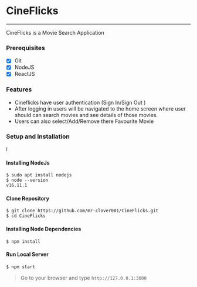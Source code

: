 # CineFlicks

---

CineFlicks is a Movie Search Application

### Prerequisites

- [x] Git
- [x] NodeJS
- [x] ReactJS

### Features

- Cineflicks have user authentication (Sign In/Sign Out )
- After logging in users will be navigated to the home screen where user should can search movies and see details of those movies.
- Users can also select/Add/Remove there Favourite Movie

### Setup and Installation

l

#### Installing NodeJs

```
$ sudo apt install nodejs
$ node --version
v16.11.1
```

#### Clone Repository

```
$ git clone https://github.com/mr-clover001/CineFlicks.git
$ cd CineFlicks
```

#### Installing Node Dependencies

```
$ npm install
```

#### Run Local Server

```
$ npm start
```

> Go to your browser and type `http://127.0.0.1:3000`

